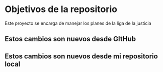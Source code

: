 # Objetivos de la repositorio

Este proyecto se encarga de manejar los planes de la liga de la justicia

## Estos cambios son nuevos desde GItHub
## Estos cambios son nuevos desde mi repositorio local
